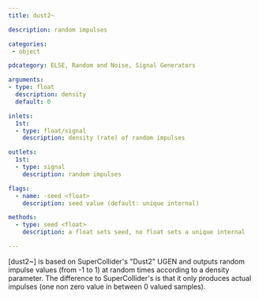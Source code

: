 ```yaml
---
title: dust2~

description: random impulses

categories:
 - object

pdcategory: ELSE, Random and Noise, Signal Generators

arguments:
- type: float
  description: density
  default: 0

inlets:
  1st:
  - type: float/signal
    description: density (rate) of random impulses

outlets:
  1st:
  - type: signal
    description: random impulses

flags:
  - name: -seed <float>
    description: seed value (default: unique internal)

methods:
  - type: seed <float>
    description: a float sets seed, no float sets a unique internal

---
```


[dust2~] is based on SuperCollider's "Dust2" UGEN and outputs random impulse values (from -1 to 1) at random times according to a density parameter. The difference to SuperCollider's is that it only produces actual impulses (one non zero value in between 0 valued samples).

